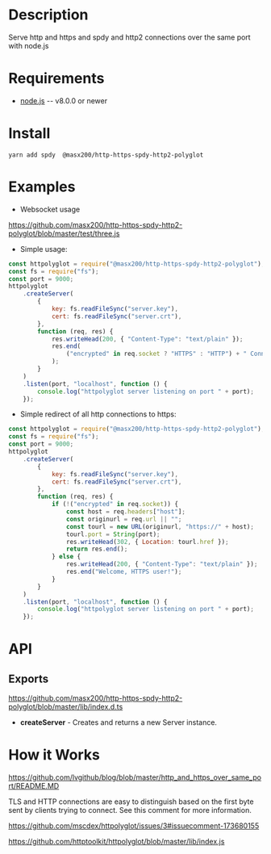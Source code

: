 # Description

Serve http and https and spdy and http2 connections over the same port with node.js

# Requirements

-   [node.js](http://nodejs.org/) -- v8.0.0 or newer

# Install

```shell
yarn add spdy  @masx200/http-https-spdy-http2-polyglot
```

# Examples

-   Websocket usage

https://github.com/masx200/http-https-spdy-http2-polyglot/blob/master/test/three.js

-   Simple usage:

```javascript
const httpolyglot = require("@masx200/http-https-spdy-http2-polyglot");
const fs = require("fs");
const port = 9000;
httpolyglot
    .createServer(
        {
            key: fs.readFileSync("server.key"),
            cert: fs.readFileSync("server.crt"),
        },
        function (req, res) {
            res.writeHead(200, { "Content-Type": "text/plain" });
            res.end(
                ("encrypted" in req.socket ? "HTTPS" : "HTTP") + " Connection!"
            );
        }
    )
    .listen(port, "localhost", function () {
        console.log("httpolyglot server listening on port " + port);
    });
```

-   Simple redirect of all http connections to https:

```javascript
const httpolyglot = require("@masx200/http-https-spdy-http2-polyglot");
const fs = require("fs");
const port = 9000;
httpolyglot
    .createServer(
        {
            key: fs.readFileSync("server.key"),
            cert: fs.readFileSync("server.crt"),
        },
        function (req, res) {
            if (!("encrypted" in req.socket)) {
                const host = req.headers["host"];
                const originurl = req.url || "";
                const tourl = new URL(originurl, "https://" + host);
                tourl.port = String(port);
                res.writeHead(302, { Location: tourl.href });
                return res.end();
            } else {
                res.writeHead(200, { "Content-Type": "text/plain" });
                res.end("Welcome, HTTPS user!");
            }
        }
    )
    .listen(port, "localhost", function () {
        console.log("httpolyglot server listening on port " + port);
    });
```

# API

## Exports

https://github.com/masx200/http-https-spdy-http2-polyglot/blob/master/lib/index.d.ts

-   **createServer** - Creates and returns a new Server instance.

# How it Works

https://github.com/lvgithub/blog/blob/master/http_and_https_over_same_port/README.MD

TLS and HTTP connections are easy to distinguish based on the first byte sent by clients trying to connect. See this comment for more information.

https://github.com/mscdex/httpolyglot/issues/3#issuecomment-173680155

https://github.com/httptoolkit/httpolyglot/blob/master/lib/index.js

